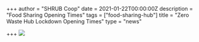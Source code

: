 +++
author = "SHRUB Coop"
date = 2021-01-22T00:00:00Z
description = "Food Sharing Opening Times"
tags = ["food-sharing-hub"]
title = "Zero Waste Hub Lockdown Opening Times"
type = "news"

+++
![](https://res.cloudinary.com/shrub-co-op/image/upload/v1611337351/shrubcoop.org/media/ZWH_lockdown_info_p3walv.png)